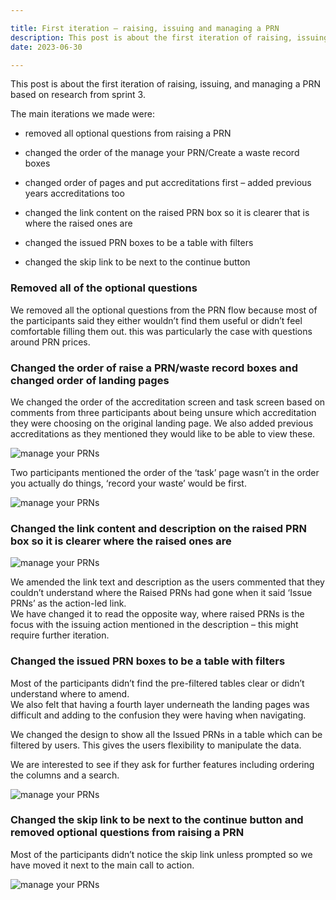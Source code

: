 ```yaml
---

title: First iteration – raising, issuing and managing a PRN
description: This post is about the first iteration of raising, issuing, and managing a PRN based on research from sprint 3.
date: 2023-06-30

---
```


This post is about the first iteration of raising, issuing, and managing a PRN based on research from sprint 3.

The main iterations we made were:


- removed all optional questions from raising a PRN

- changed the order of the manage your PRN/Create a waste record boxes

- changed order of pages and put accreditations first – added previous years accreditations too  

- changed the link content on the raised PRN box so it is clearer that is where the raised ones are

- changed the issued PRN boxes to be a table with filters

- changed the skip link to be next to the continue button  



###  Removed all of the optional questions

We removed all the optional questions from the PRN flow because most of the participants said they either wouldn’t find them useful or didn’t feel comfortable filling them out. this was particularly the case with questions around PRN prices.

###  Changed the order of raise a PRN/waste record boxes and changed order of landing pages

We changed the order of the accreditation screen and task screen based on comments from three participants about being unsure which accreditation they were choosing on the original landing page.
We also added previous accreditations as they mentioned they would like to be able to view these.  


![manage your PRNs](/accreditations.png)


Two participants mentioned the order of the ‘task’ page wasn’t in the order you actually do things, ‘record your waste’ would be first.

![manage your PRNs](/paperboard.png)

###  Changed the link content and description on the raised PRN box so it is clearer where the raised ones are


![manage your PRNs](/raisedprns.png)

We amended the link text and description as the users commented that they couldn’t understand where the Raised PRNs had gone when it said ‘Issue PRNs’ as the action-led link.  
We have changed it to read the opposite way, where raised PRNs is the focus with the issuing action mentioned in the description – this might require further iteration.


###  Changed the issued PRN boxes to be a table with filters

Most of the participants didn’t find the pre-filtered tables clear or didn’t understand where to amend.  
We also felt that having a fourth layer underneath the landing pages was difficult and adding to the confusion they were having when navigating.  

We changed the design to show all the Issued PRNs in a table which can be filtered by users. This gives the users flexibility to manipulate the data.  

We are interested to see if they ask for further features including ordering the columns and a search.  

![manage your PRNs](/prnfiltered.png)


###  Changed the skip link to be next to the continue button and removed optional questions from raising a PRN 


Most of the participants didn’t notice the skip link unless prompted so we have moved it next to the main call to action.

![manage your PRNs](/skiplink.png)
